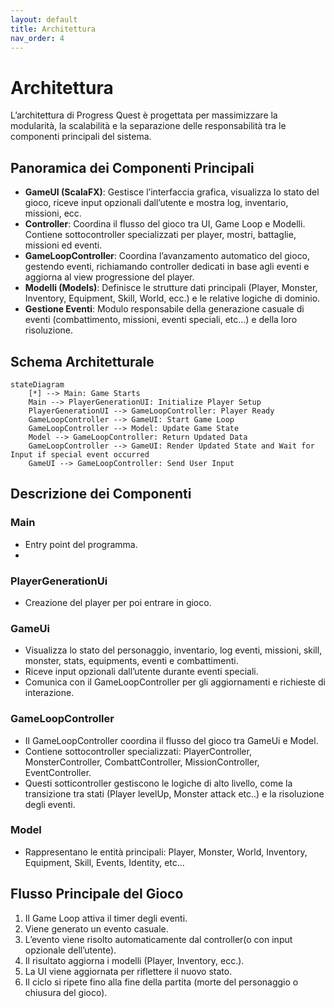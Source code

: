 ```yaml
---
layout: default
title: Architettura
nav_order: 4
---
```


# Architettura

L’architettura di Progress Quest è progettata per massimizzare la modularità, la scalabilità e la separazione delle responsabilità tra le componenti principali del sistema.

## **Panoramica dei Componenti Principali**

- **GameUI (ScalaFX)**: Gestisce l’interfaccia grafica, visualizza lo stato del gioco, riceve input opzionali dall’utente e mostra log, inventario, missioni, ecc.
- **Controller**: Coordina il flusso del gioco tra UI, Game Loop e Modelli. Contiene sottocontroller specializzati per player, mostri, battaglie, missioni ed eventi.
- **GameLoopController**: Coordina l’avanzamento automatico del gioco, gestendo eventi, richiamando controller dedicati in base agli eventi e aggiorna al view progressione del player.
- **Modelli (Models)**: Definisce le strutture dati principali (Player, Monster, Inventory, Equipment, Skill, World, ecc.) e le relative logiche di dominio.
- **Gestione Eventi**: Modulo responsabile della generazione casuale di eventi (combattimento, missioni, eventi speciali, etc...) e della loro risoluzione.

## **Schema Architetturale**

```mermaid
stateDiagram
    [*] --> Main: Game Starts
    Main --> PlayerGenerationUI: Initialize Player Setup
    PlayerGenerationUI --> GameLoopController: Player Ready
    GameLoopController --> GameUI: Start Game Loop
    GameLoopController --> Model: Update Game State
    Model --> GameLoopController: Return Updated Data
    GameLoopController --> GameUI: Render Updated State and Wait for Input if special event occurred
    GameUI --> GameLoopController: Send User Input

```

## **Descrizione dei Componenti**

### Main
- Entry point del programma.
- 
### PlayerGenerationUi
- Creazione del player per poi entrare in gioco.

### GameUi

- Visualizza lo stato del personaggio, inventario, log eventi, missioni, skill, monster, stats, equipments, eventi e combattimenti.
- Riceve input opzionali dall’utente durante eventi speciali.
- Comunica con il GameLoopController per gli aggiornamenti e richieste di interazione.

### GameLoopController

- Il GameLoopController coordina il flusso del gioco tra GameUi e Model.
- Contiene sottocontroller specializzati: PlayerController, MonsterController, CombattController, MissionController, EventController.
- Questi sotticontroller gestiscono le logiche di alto livello, come la transizione tra stati (Player levelUp, Monster attack etc..) e la risoluzione degli eventi.


### Model

- Rappresentano le entità principali: Player, Monster, World, Inventory, Equipment, Skill, Events, Identity, etc...


## **Flusso Principale del Gioco**

1. Il Game Loop attiva il timer degli eventi.
2. Viene generato un evento casuale.
3. L’evento viene risolto automaticamente dal controller(o con input opzionale dell’utente).
4. Il risultato aggiorna i modelli (Player, Inventory, ecc.).
5. La UI viene aggiornata per riflettere il nuovo stato.
6. Il ciclo si ripete fino alla fine della partita (morte del personaggio o chiusura del gioco).

